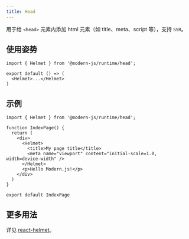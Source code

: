 ```yaml
---
title: Head
---
```


用于给 `<head>` 元素内添加 html 元素（如 title、meta、script 等），支持 `SSR`。

## 使用姿势

```tsx
import { Helmet } from '@modern-js/runtime/head';

export default () => (
  <Helmet>...</Helmet>
)
```

## 示例

```tsx
import { Helmet } from '@modern-js/runtime/head';

function IndexPage() {
  return (
    <div>
      <Helmet>
        <title>My page title</title>
        <meta name="viewport" content="initial-scale=1.0, width=device-width" />
      </Helmet>
      <p>Hello Modern.js!</p>
    </div>
  )
}

export default IndexPage
```

## 更多用法

详见 [react-helmet](https://github.com/nfl/react-helmet)。
